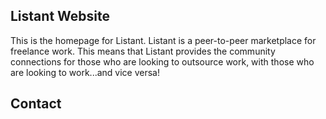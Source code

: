 ## Listant Website
This is the homepage for Listant. Listant is a peer-to-peer marketplace for freelance work. This means that
Listant provides the community connections for those who are looking to outsource work, with those who are looking to work...and vice versa!

## Contact

[git]: http://git-scm.com/
[npm]: https://www.npmjs.org/
[node]: http://nodejs.org
[protractor]: https://github.com/angular/protractor
[jasmine]: http://jasmine.github.io
[karma]: http://karma-runner.github.io
[travis]: https://travis-ci.org/
[http-server]: https://github.com/nodeapps/http-server
